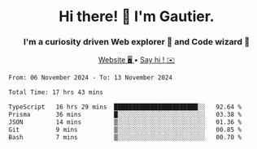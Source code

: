 <h1 align="center">Hi there! 👋 I'm Gautier.</h1>
<h3 align="center">I'm a curiosity driven Web explorer 🚀 and Code wizard 🧙</h3>

<p align="center">
  <a href="https://xisabla.github.io/">Website 🖥️ </a> •
  <a href="mailto:xisabla.dev@gmail.com">Say hi ! ✉️</a>
</p>

<!--START_SECTION:waka-->

```txt
From: 06 November 2024 - To: 13 November 2024

Total Time: 17 hrs 43 mins

TypeScript   16 hrs 29 mins  ███████████████████████░░   92.64 %
Prisma       36 mins         █░░░░░░░░░░░░░░░░░░░░░░░░   03.38 %
JSON         14 mins         ▒░░░░░░░░░░░░░░░░░░░░░░░░   01.36 %
Git          9 mins          ▒░░░░░░░░░░░░░░░░░░░░░░░░   00.85 %
Bash         7 mins          ▒░░░░░░░░░░░░░░░░░░░░░░░░   00.70 %
```

<!--END_SECTION:waka-->
